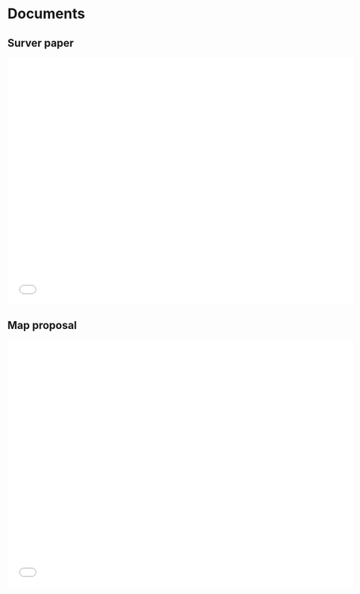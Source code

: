 # Documents

## Surver paper

<embed src= "/Survey.pdf" width= "700" height= "500">

## Map proposal

<embed src= "/Proposal.pdf" width= "700" height= "500">
